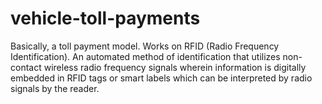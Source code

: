 # vehicle-toll-payments
Basically, a toll payment model. Works on RFID (Radio Frequency Identification). An automated method of identification that utilizes non- contact wireless radio frequency signals wherein information is digitally embedded in RFID tags or smart labels which can be interpreted by radio signals by the reader.
